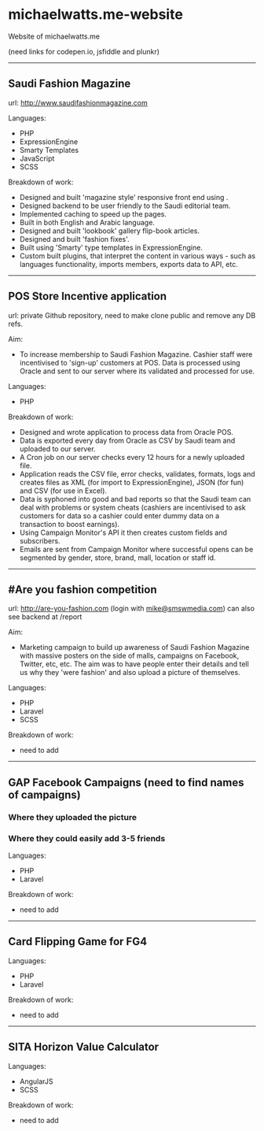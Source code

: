 michaelwatts.me-website
=======================

Website of michaelwatts.me

(need links for codepen.io, jsfiddle and plunkr)

---
## Saudi Fashion Magazine
url: http://www.saudifashionmagazine.com

Languages: 
- PHP
- ExpressionEngine
- Smarty Templates
- JavaScript
- SCSS

Breakdown of work:
- Designed and built 'magazine style' responsive front end using .
- Designed backend to be user friendly to the Saudi editorial team.
- Implemented caching to speed up the pages.
- Built in both English and Arabic language.
- Designed and built 'lookbook' gallery flip-book articles.  
- Designed and built 'fashion fixes'.
- Built using 'Smarty' type templates in ExpressionEngine.
- Custom built plugins, that interpret the content in various ways - such as languages functionality, imports members, exports data to API, etc.

---
## POS Store Incentive application
url: private Github repository, need to make clone public and remove any DB refs.

Aim:
- To increase membership to Saudi Fashion Magazine. Cashier staff were incentivised to 'sign-up' customers at POS. Data is processed using Oracle and sent to our server where its validated and processed for use.

Languages:
- PHP

Breakdown of work:
- Designed and wrote application to process data from Oracle POS.
- Data is exported every day from Oracle as CSV by Saudi team and uploaded to our server.
- A Cron job on our server checks every 12 hours for a newly uploaded file.
- Application reads the CSV file, error checks, validates, formats, logs and creates files as XML (for import to ExpressionEngine), JSON (for fun) and CSV (for use in Excel).
- Data is syphoned into good and bad reports so that the Saudi team can deal with problems or system cheats (cashiers are incentivised to ask customers for data so a cashier could enter dummy data on a transaction to boost earnings).
- Using Campaign Monitor's API it then creates custom fields and subscribers. 
- Emails are sent from Campaign Monitor where successful opens can be segmented by gender, store, brand, mall, location or staff id.

---
## #Are you fashion competition
url: http://are-you-fashion.com (login with mike@smswmedia.com) can also see backend at /report

Aim:
- Marketing campaign to build up awareness of Saudi Fashion Magazine with massive posters on the side of malls, campaigns on Facebook, Twitter, etc, etc. The aim was to have people enter their details and tell us why they 'were fashion' and also upload a picture of themselves.

Languages:
- PHP
- Laravel
- SCSS

Breakdown of work:
- need to add

---
## GAP Facebook Campaigns (need to find names of campaigns)
### Where they uploaded the picture
### Where they could easily add 3-5 friends

Languages:
- PHP
- Laravel

Breakdown of work:
- need to add

---
## Card Flipping Game for FG4

Languages:
- PHP
- Laravel

Breakdown of work:
- need to add

---
## SITA Horizon Value Calculator

Languages:
- AngularJS
- SCSS

Breakdown of work:
- need to add
